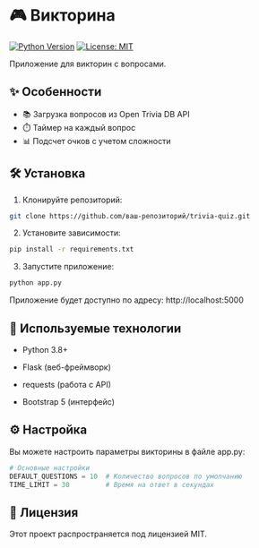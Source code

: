 # 🎮 Викторина

[![Python Version](https://img.shields.io/badge/python-3.8+-blue.svg)](https://www.python.org/downloads/)
[![License: MIT](https://img.shields.io/badge/License-MIT-yellow.svg)](https://opensource.org/licenses/MIT)

Приложение для викторин с вопросами.

## ✨ Особенности

- 📚 Загрузка вопросов из Open Trivia DB API
- ⏱️ Таймер на каждый вопрос
- 📊 Подсчет очков с учетом сложности

## 🛠 Установка

1. Клонируйте репозиторий:
```bash
git clone https://github.com/ваш-репозиторий/trivia-quiz.git
```
2. Установите зависимости:

```bash
pip install -r requirements.txt
```
3. Запустите приложение:

```bash
python app.py
```
Приложение будет доступно по адресу: http://localhost:5000

## 📝 Используемые технологии
- Python 3.8+

- Flask (веб-фреймворк)

- requests (работа с API)

- Bootstrap 5 (интерфейс)

## ⚙️ Настройка
Вы можете настроить параметры викторины в файле app.py:

```python
# Основные настройки
DEFAULT_QUESTIONS = 10  # Количество вопросов по умолчанию
TIME_LIMIT = 30         # Время на ответ в секундах
```

## 📜 Лицензия
Этот проект распространяется под лицензией MIT.